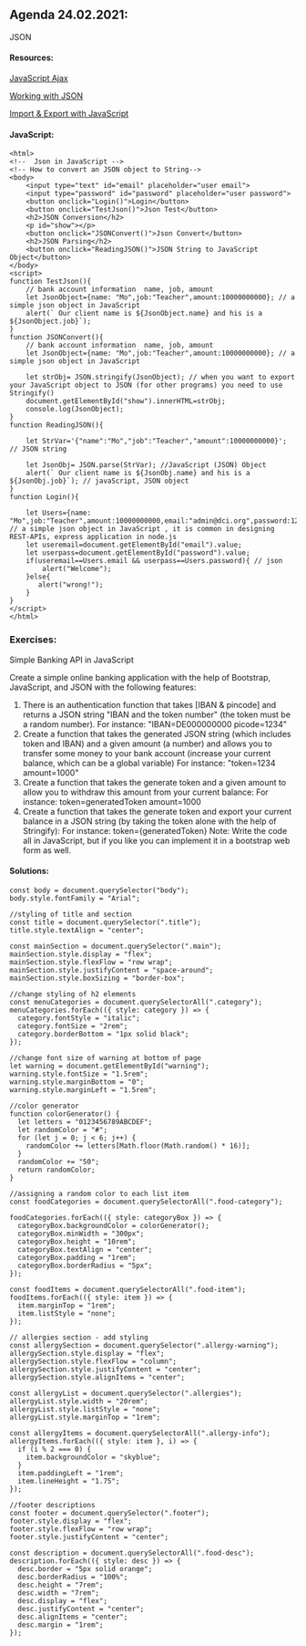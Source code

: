 ## Agenda 24.02.2021:

JSON

#### Resources:

[JavaScript Ajax](https://www.tutorialrepublic.com/javascript-tutorial/javascript-ajax.php#:~:text=Ajax%20stands%20for%20Asynchronous%20Javascript%20And%20Xml.&text=Basically%2C%20what%20Ajax%20does%20is,interfering%20with%20the%20user's%20experience)

[Working with JSON](https://developer.mozilla.org/en-US/docs/Learn/JavaScript/Objects/JSON)

[Import & Export with JavaScript](https://javascript.info/import-export)

#### JavaScript:

```
<html>
<!--  Json in JavaScript -->
<!-- How to convert an JSON object to String-->
<body>
    <input type="text" id="email" placeholder="user email">
    <input type="password" id="password" placeholder="user password">
    <button onclick="Login()">Login</button>
    <button onclick="TestJson()">Json Test</button>
    <h2>JSON Conversion</h2>
    <p id="show"></p>
    <button onclick="JSONConvert()">Json Convert</button>
    <h2>JSON Parsing</h2>
    <button onclick="ReadingJSON()">JSON String to JavaScript Object</button>
</body>
<script>
function TestJson(){
    // bank account information  name, job, amount
    let JsonObject={name: "Mo",job:"Teacher",amount:10000000000}; // a simple json object in JavaScript
    alert(` Our client name is ${JsonObject.name} and his is a ${JsonObject.job}`);
}
function JSONConvert(){
    // bank account information  name, job, amount
    let JsonObject={name: "Mo",job:"Teacher",amount:10000000000}; // a simple json object in JavaScript

    let strObj= JSON.stringify(JsonObject); // when you want to export your JavaScript object to JSON (for other programs) you need to use Stringify()
    document.getElementById("show").innerHTML=strObj;
    console.log(JsonObject);
}
function ReadingJSON(){

    let StrVar='{"name":"Mo","job":"Teacher","amount":10000000000}'; // JSON string

    let JsonObj= JSON.parse(StrVar); //JavaScript (JSON) Object
    alert(` Our client name is ${JsonObj.name} and his is a ${JsonObj.job}`); // javaScript, JSON object
}
function Login(){

    let Users={name: "Mo",job:"Teacher",amount:10000000000,email:"admin@dci.org",password:123456}; // a simple json object in JavaScript , it is common in designing REST-APIs, express application in node.js
    let useremail=document.getElementById("email").value;
    let userpass=document.getElementById("password").value;
    if(useremail==Users.email && userpass==Users.password){ // json
        alert("Welcome");
    }else{
       alert("wrong!");
    }
}
</script>
</html>
```

### Exercises:

Simple Banking API in JavaScript

Create a simple online banking application with the help of Bootstrap, JavaScript, and JSON with the following features:

1. There is an authentication function that takes [IBAN & pincode] and returns a JSON string "IBAN and the token number" (the token must be a random number).
   For instance: "IBAN=DE000000000 picode=1234"
2. Create a function that takes the generated JSON string (which includes token and IBAN) and a given amount (a number)
   and allows you to transfer some money to your bank account (increase your current balance, which can be a global variable)
   For instance: "token=1234 amount=1000"
3. Create a function that takes the generate token and a given amount to allow you to withdraw this amount from your current balance:
   For instance: token=generatedToken amount=1000
4. Create a function that takes the generate token and export your current balance in a JSON string (by taking the token alone with the help of Stringify):
   For instance: token={generatedToken}
   Note: Write the code all in JavaScript, but if you like you can implement it in a bootstrap web form as well.

#### Solutions:

```
const body = document.querySelector("body");
body.style.fontFamily = "Arial";
​
//styling of title and section
const title = document.querySelector(".title");
title.style.textAlign = "center";
​
const mainSection = document.querySelector(".main");
mainSection.style.display = "flex";
mainSection.style.flexFlow = "row wrap";
mainSection.style.justifyContent = "space-around";
mainSection.style.boxSizing = "border-box";
​
//change styling of h2 elements
const menuCategories = document.querySelectorAll(".category");
menuCategories.forEach(({ style: category }) => {
  category.fontStyle = "italic";
  category.fontSize = "2rem";
  category.borderBottom = "1px solid black";
});
​
//change font size of warning at bottom of page
let warning = document.getElementById("warning");
warning.style.fontSize = "1.5rem";
warning.style.marginBottom = "0";
warning.style.marginLeft = "1.5rem";
​
//color generator
function colorGenerator() {
  let letters = "0123456789ABCDEF";
  let randomColor = "#";
  for (let j = 0; j < 6; j++) {
    randomColor += letters[Math.floor(Math.random() * 16)];
  }
  randomColor += "50";
  return randomColor;
}
​
//assigning a random color to each list item
const foodCategories = document.querySelectorAll(".food-category");
​
foodCategories.forEach(({ style: categoryBox }) => {
  categoryBox.backgroundColor = colorGenerator();
  categoryBox.minWidth = "300px";
  categoryBox.height = "10rem";
  categoryBox.textAlign = "center";
  categoryBox.padding = "1rem";
  categoryBox.borderRadius = "5px";
});
​
const foodItems = document.querySelectorAll(".food-item");
foodItems.forEach(({ style: item }) => {
  item.marginTop = "1rem";
  item.listStyle = "none";
});
​
// allergies section - add styling
const allergySection = document.querySelector(".allergy-warning");
allergySection.style.display = "flex";
allergySection.style.flexFlow = "column";
allergySection.style.justifyContent = "center";
allergySection.style.alignItems = "center";
​
const allergyList = document.querySelector(".allergies");
allergyList.style.width = "20rem";
allergyList.style.listStyle = "none";
allergyList.style.marginTop = "1rem";
​
const allergyItems = document.querySelectorAll(".allergy-info");
allergyItems.forEach(({ style: item }, i) => {
  if (i % 2 === 0) {
    item.backgroundColor = "skyblue";
  }
  item.paddingLeft = "1rem";
  item.lineHeight = "1.75";
});
​
//footer descriptions
const footer = document.querySelector(".footer");
footer.style.display = "flex";
footer.style.flexFlow = "row wrap";
footer.style.justifyContent = "center";
​
const description = document.querySelectorAll(".food-desc");
description.forEach(({ style: desc }) => {
  desc.border = "5px solid orange";
  desc.borderRadius = "100%";
  desc.height = "7rem";
  desc.width = "7rem";
  desc.display = "flex";
  desc.justifyContent = "center";
  desc.alignItems = "center";
  desc.margin = "1rem";
});
```
